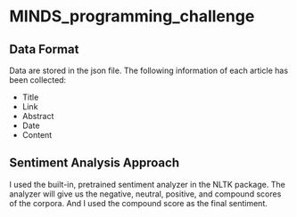 # MINDS_programming_challenge

## Data Format
Data are stored in the json file. The following information of each article has been collected:
- Title
- Link
- Abstract
- Date
- Content

## Sentiment Analysis Approach
I used the built-in, pretrained sentiment analyzer in the NLTK package. The analyzer will give us the negative, neutral, positive, and compound scores of the corpora. And I used the compound score as the final sentiment.
